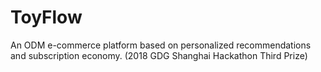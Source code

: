 # ToyFlow
An ODM e-commerce platform based on personalized recommendations and subscription economy. (2018 GDG Shanghai Hackathon Third Prize)
